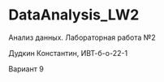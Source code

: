 # DataAnalysis_LW2
Анализ данных. Лабораторная работа №2

Дудкин Константин, ИВТ-б-о-22-1

Вариант 9
